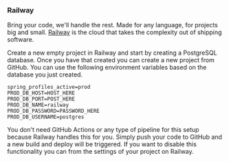 ### Railway

Bring your code, we'll handle the rest. Made for any language, for projects big and
small. [Railway](https://railway.app/)
is the cloud that takes the complexity out of shipping software.

Create a new empty project in Railway and start by creating a PostgreSQL database. Once you have that created you can
create
a new project from GitHub. You can use the following environment variables based on the database you just created.

```properties
spring_profiles_active=prod
PROD_DB_HOST=HOST_HERE
PROD_DB_PORT=POST_HERE
PROD_DB_NAME=railway
PROD_DB_PASSWORD=PASSWORD_HERE
PROD_DB_USERNAME=postgres
```

You don't need GitHub Actions or any type of pipeline for this setup because Railway handles this for you. Simply push
your code to GitHub
and a new build and deploy will be triggered. If you want to disable this functionality you can from the settings of
your project
on Railway. 
